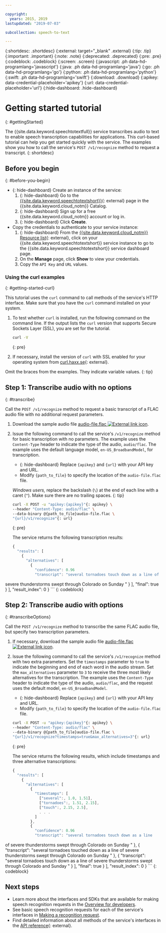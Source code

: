```yaml
---

copyright:
  years: 2015, 2019
lastupdated: "2019-07-03"

subcollection: speech-to-text

---
```


{:shortdesc: .shortdesc}
{:external: target="_blank" .external}
{:tip: .tip}
{:important: .important}
{:note: .note}
{:deprecated: .deprecated}
{:pre: .pre}
{:codeblock: .codeblock}
{:screen: .screen}
{:javascript: .ph data-hd-programlang='javascript'}
{:java: .ph data-hd-programlang='java'}
{:go: .ph data-hd-programlang='go'}
{:python: .ph data-hd-programlang='python'}
{:swift: .ph data-hd-programlang='swift'}
{:download: .download}
{:apikey: data-credential-placeholder='apikey'}
{:url: data-credential-placeholder='url'}
{:hide-dashboard: .hide-dashboard}

# Getting started tutorial
{: #gettingStarted}

The {{site.data.keyword.speechtotextfull}} service transcribes audio to text to enable speech transcription capabilities for applications. This curl-based tutorial can help you get started quickly with the service. The examples show you how to call the service's `POST /v1/recognize` method to request a transcript.
{: shortdesc}

## Before you begin
{: #before-you-begin}

- {: hide-dashboard}  Create an instance of the service:
    1.  {: hide-dashboard} Go to the [{{site.data.keyword.speechtotextshort}}](https://{DomainName}/catalog/services/speech-to-text){: external} page in the {{site.data.keyword.cloud_notm}} Catalog.
    1.  {: hide-dashboard} Sign up for a free {{site.data.keyword.cloud_notm}} account or log in.
    1.  {: hide-dashboard} Click **Create**.
-   Copy the credentials to authenticate to your service instance:
    1.  {: hide-dashboard} From the [{{site.data.keyword.cloud_notm}} Resource list](https://{DomainName}/resources){: external}, click on your {{site.data.keyword.speechtotextshort}} service instance to go to the {{site.data.keyword.speechtotextshort}} service dashboard page.
    1.  On the **Manage** page, click **Show** to view your credentials.
    1.  Copy the `API Key` and `URL` values.

### Using the curl examples
{: #getting-started-curl}

This tutorial uses the `curl` command to call methods of the service's HTTP interface. Make sure that you have the `curl` command installed on your system.

1.  To test whether `curl` is installed, run the following command on the command line. If the output lists the `curl` version that supports Secure Sockets Layer (SSL), you are set for the tutorial.

    ```bash
    curl -V
    ```
    {: pre}

1.  If necessary, install the version of `curl` with SSL enabled for your operating system from [curl.haxx.se](https://curl.haxx.se/){: external}.

Omit the braces from the examples. They indicate variable values.
{: tip}

## Step 1: Transcribe audio with no options
{: #transcribe}

Call the `POST /v1/recognize` method to request a basic transcript of a FLAC audio file with no additional request parameters.

1.  Download the sample audio file <a target="_blank" href="https://watson-developer-cloud.github.io/doc-tutorial-downloads/speech-to-text/audio-file.flac" download="audio-file.flac">audio-file.flac <img src="../../icons/launch-glyph.svg" alt="External link icon" title="External link icon"></a>.
1.  Issue the following command to call the service's `/v1/recognize` method for basic transcription with no parameters. The example uses the `Content-Type` header to indicate the type of the audio, `audio/flac`. The example uses the default language model, `en-US_BroadbandModel`, for transcription.
    -   {: hide-dashboard} Replace `{apikey}` and `{url}` with your API key and URL.
    -   Modify `{path_to_file}` to specify the location of the `audio-file.flac` file.

    *Windows users,* replace the backslash (`\`) at the end of each line with a caret (`^`). Make sure there are no trailing spaces.
    {: tip}

    ```bash
    curl -X POST -u "apikey:{apikey}"{: apikey} \
    --header "Content-Type: audio/flac" \
    --data-binary @{path_to_file}audio-file.flac \
    "{url}/v1/recognize"{: url}
    ```
    {: pre}

    The service returns the following transcription results:

    ```javascript
    {
      "results": [
        {
          "alternatives": [
            {
              "confidence": 0.96
              "transcript": "several tornadoes touch down as a line of
severe thunderstorms swept through Colorado on Sunday "
            }
          ],
          "final": true
        }
      ],
      "result_index": 0
    }
    ```
    {: codeblock}

## Step 2: Transcribe audio with options
{: #transcribeOptions}

Call the `POST /v1/recognize` method to transcribe the same FLAC audio file, but specify two transcription parameters.

1.  If necessary, download the sample audio file <a target="_blank" href="https://watson-developer-cloud.github.io/doc-tutorial-downloads/speech-to-text/audio-file.flac" download="audio-file.flac">audio-file.flac <img src="../../icons/launch-glyph.svg" alt="External link icon" title="External link icon"></a>.
1.  Issue the following command to call the service's `/v1/recognize` method with two extra parameters. Set the `timestamps` parameter to `true` to indicate the beginning and end of each word in the audio stream. Set the `max_alternatives` parameter to `3` to receive the three most likely alternatives for the transcription. The example uses the `Content-Type` header to indicate the type of the audio, `audio/flac`, and the request uses the default model, `en-US_BroadbandModel`.
    -   {: hide-dashboard} Replace `{apikey}` and `{url}` with your API key and URL.
    -   Modify `{path_to_file}` to specify the location of the `audio-file.flac` file.

    ```bash
    curl -X POST -u "apikey:{apikey}"{: apikey} \
    --header "Content-Type: audio/flac" \
    --data-binary @{path_to_file}audio-file.flac \
    "{url}/v1/recognize?timestamps=true&max_alternatives=3"{: url}
    ```
    {: pre}

    The service returns the following results, which include timestamps and three alternative transcriptions:

    ```javascript
    {
      "results": [
        {
          "alternatives": [
            {
              "timestamps": [
                ["several":, 1.0, 1.51],
                ["tornadoes":, 1.51, 2.15],
                ["touch":, 2.15, 2.5],
                . . .
              ]
            },
            {
              "confidence": 0.96
              "transcript": "several tornadoes touch down as a line
of severe thunderstorms swept through Colorado on Sunday "
            },
            {
              "transcript": "several tornadoes touched down as a line
of severe thunderstorms swept through Colorado on Sunday "
            },
            {
              "transcript": "several tornadoes touch down as a line
of severe thunderstorms swept through Colorado and Sunday "
            }
          ],
          "final": true
        }
      ],
      "result_index": 0
    }
    ```
    {: codeblock}

## Next steps

-   Learn more about the interfaces and SDKs that are available for making speech recognition requests in the [Overview for developers](/docs/services/speech-to-text?topic=speech-to-text-developerOverview).
-   See basic speech recognition requests for each of the service's interfaces in [Making a recognition request](/docs/services/speech-to-text?topic=speech-to-text-basic-request).
-   Find detailed information about all methods of the service's interfaces in the [API reference](https://{DomainName}/apidocs/speech-to-text){: external}.
